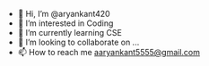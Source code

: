 - 👋 Hi, I’m @aryankant420
- 👀 I’m interested in Coding
- 🌱 I’m currently learning CSE
- 💞️ I’m looking to collaborate on ...
- 📫 How to reach me aaryankant5555@gmail.com

<!---
aryankant420/aryankant420 is a ✨ special ✨ repository because its `README.md` (this file) appears on your GitHub profile.
You can click the Preview link to take a look at your changes.
--->
